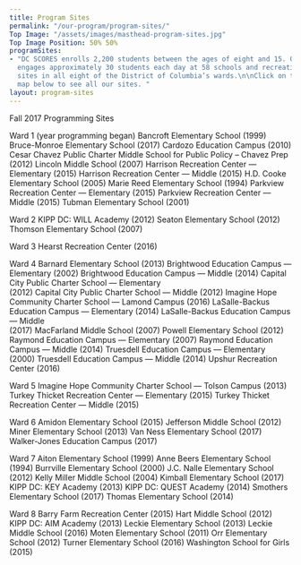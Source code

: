```yaml
---
title: Program Sites
permalink: "/our-program/program-sites/"
Top Image: "/assets/images/masthead-program-sites.jpg"
Top Image Position: 50% 50%
programSites:
- "DC SCORES enrolls 2,200 students between the ages of eight and 15. Our program
  engages approximately 30 students each day at 58 schools and recreation center-based
  sites in all eight of the District of Columbia’s wards.\n\nClick on the interactive
  map below to see all our sites. "
layout: program-sites
---
```


Fall 2017 Programming Sites

Ward 1 (year programming began)
Bancroft Elementary School (1999)
Bruce-Monroe Elementary School (2017)
Cardozo Education Campus (2010)
Cesar Chavez Public Charter Middle School for 
     Public Policy  – Chavez Prep (2012)
Lincoln Middle School (2007)
Harrison Recreation Center — Elementary (2015)
Harrison Recreation Center — Middle (2015)
H.D. Cooke Elementary School (2005)
Marie Reed Elementary School (1994)
Parkview Recreation Center — Elementary (2015)
Parkview Recreation Center — Middle (2015)
Tubman Elementary School (2001)

Ward 2
KIPP DC: WILL Academy (2012)
Seaton Elementary School (2012)
Thomson Elementary School (2007)
  
Ward 3
Hearst Recreation Center (2016)

Ward 4
Barnard Elementary School (2013)
Brightwood Education Campus — Elementary (2002)
Brightwood Education Campus — Middle (2014)
Capital City Public Charter School — Elementary   
   (2012)
Capital City Public Charter School — Middle (2012)
Imagine Hope Community Charter School  — Lamond 
   Campus (2016)
LaSalle-Backus Education Campus — 
   Elementary (2014)
LaSalle-Backus Education Campus — Middle  
   (2017)
MacFarland Middle School (2007)
Powell Elementary School (2012)
Raymond Education Campus — Elementary 
   (2007)
Raymond Education Campus — Middle (2014)
Truesdell Education Campus — Elementary 
   (2000)
Truesdell Education Campus — Middle (2014)
Upshur Recreation Center (2016)

Ward 5
Imagine Hope Community Charter School — 
   Tolson Campus (2013)
Turkey Thicket Recreation Center — Elementary 
   (2015)
Turkey Thicket Recreation Center — Middle (2015)

Ward 6
Amidon Elementary School (2015)
Jefferson Middle School (2012)
Miner Elementary School (2013)
Van Ness Elementary School (2017)
Walker-Jones Education Campus (2017)

Ward 7
Aiton Elementary School (1999)
Anne Beers Elementary School (1994)
Burrville Elementary School (2000)
J.C. Nalle Elementary School (2012)
Kelly Miller Middle School (2004)
Kimball Elementary School (2017)
KIPP DC: KEY Academy (2013)
KIPP DC: QUEST Academy (2014)
Smothers Elementary School (2017)
Thomas Elementary School (2014)

Ward 8
Barry Farm Recreation Center (2015)
Hart Middle School (2012)
KIPP DC: AIM Academy (2013)
Leckie Elementary School (2013)
Leckie Middle School (2016)
Moten Elementary School (2011)
Orr Elementary School (2012)
Turner Elementary School (2016)
Washington School for Girls (2015)